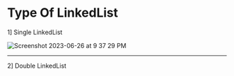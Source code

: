 # Type Of LinkedList

1] Single LinkedList

![Screenshot 2023-06-26 at 9 37 29 PM](https://github.com/RATHOD-SHUBHAM/DataStructure-And-Algorithm/assets/58945964/ba042849-47f5-4e2d-ba5d-8623f0436fa5)

---

2] Double LinkedList


